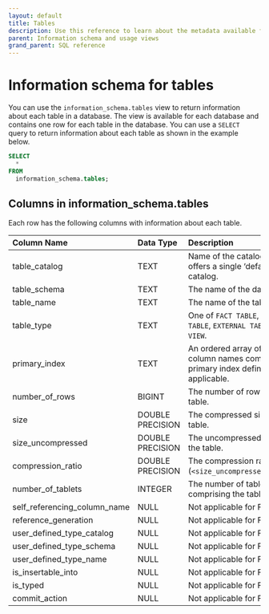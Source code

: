 ```yaml
---
layout: default
title: Tables
description: Use this reference to learn about the metadata available for Firebolt tables using the information schema.
parent: Information schema and usage views
grand_parent: SQL reference
---
```


# Information schema for tables

You can use the `information_schema.tables` view to return information about each table in a database. The view is available for each database and contains one row for each table in the database. You can use a `SELECT` query to return information about each table as shown in the example below.

```sql
SELECT
  *
FROM
  information_schema.tables;
```

## Columns in information_schema.tables

Each row has the following columns with information about each table.

| Column Name                 | Data Type   | Description |
| :---------------------------| :-----------| :-----------|
| table_catalog               | TEXT      | Name of the catalog. Firebolt offers a single ‘default’ catalog. |
| table_schema                | TEXT      | The name of the database. |
| table_name                  | TEXT      | The name of the table. |
| table_type                  | TEXT      | One of `FACT TABLE`, `DIMENSION TABLE`, `EXTERNAL TABLE`, or `VIEW`. |
| primary_index               | TEXT      | An ordered array of the column names comprising the primary index definition, if applicable. |
| number_of_rows              | BIGINT      | The number of rows in the table. |
| size                        | DOUBLE PRECISION | The compressed size of the table. |
| size_uncompressed           | DOUBLE PRECISION | The uncompressed size of the table. |
| compression_ratio           | DOUBLE PRECISION | The compression ratio (`<size_uncompressed>`/`<size>`). |
| number_of_tablets           | INTEGER        | The number of tablets comprising the table. |
| self_referencing_column_name| NULL        | Not applicable for Firebolt. |
| reference_generation        | NULL        | Not applicable for Firebolt. |
| user_defined_type_catalog   | NULL        | Not applicable for Firebolt. |
| user_defined_type_schema    | NULL        | Not applicable for Firebolt. |
| user_defined_type_name      | NULL        | Not applicable for Firebolt. |
| is_insertable_into          | NULL        | Not applicable for Firebolt. |
| is_typed                    | NULL        | Not applicable for Firebolt. |
| commit_action               | NULL        | Not applicable for Firebolt. |
